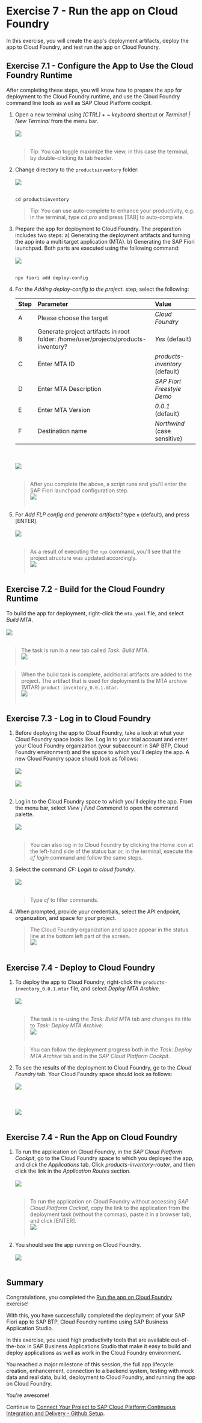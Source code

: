 # Exercise 7 - Run the app on Cloud Foundry

In this exercise, you will create the app's deployment artifacts, deploy the app to Cloud Foundry, and test run the app on Cloud Foundry.

## Exercise 7.1 - Configure the App to Use the Cloud Foundry Runtime

After completing these steps, you will know how to prepare the app for deployment to the Cloud Foundry runtime, and use the Cloud Foundry command line tools as well as SAP Cloud Platform cockpit.

1. Open a new terminal using *[CTRL] + ~ keyboard* shortcut or *Terminal | New Terminal* from the menu bar.
<br><br>![](images/2020-10_BAS_Open_Terminal_.jpg)<br><br>

    > Tip: You can toggle maximize the view, in this case the terminal, by double-clicking its tab header.

2. Change directory to the `productsinventory` folder:
<br><br>![](images/2020-10_BAS_Change_Directory_.jpg)<br><br>

    ```Shell/Bash
    cd productsinventory
    ```

    > Tip: You can use auto-complete to enhance your productivity, e.g. in the terminal, type *cd pro* and press [TAB] to auto-complete.


3. Prepare the app for deployment to Cloud Foundry. The preparation includes two steps: 
a) Generating the deployment artifacts and turning the app into a multi target application (MTA).
b) Generating the SAP Fiori launchpad. 
Both parts are executed using the following command:
<br><br>![](images/2020-10_BAS_NPX-1_.jpg)<br><br>

    ```Shell/Bash
    npx fiori add deploy-config
    ```

4. For the *Adding deploy-config to the project.* step, select the following:

    | Step | Parameter | Value |
    |:-----|:----------|:------|
    | A | Please choose the target | *Cloud Foundry* |
    | B | Generate project artifacts in root folder: /home/user/projects/products-inventory? | *Yes* (default) |
    | C | Enter MTA ID | *products-inventory* (default) |
    | D | Enter MTA Description | *SAP Fiori Freestyle Demo* |
    | E | Enter MTA Version | *0.0.1* (default) |
    | F | Destination name | *Northwind* (case sensitive) |

    <br><br>![](images/2020-10_BAS_NPX-2_.jpg)<br><br>

    >After you complete the above, a script runs and you'll enter the SAP Fiori launchpad configuration step.
    ><br>![](images/2020-10_BAS_NPX-3_.jpg)<br><br>

5. For *Add FLP config and generate artifacts?* type `n` (default), and press [ENTER].
    <br><br>![](images/2020-10_BAS_NPX-4_.jpg)<br><br>

    >As a result of executing the `npx` command, you'll see that the project structure was updated accordingly.
    ><br>![](images/BAS_Project_After_Config_Deploy_.png)<br><br>

## Exercise 7.2 - Build for the Cloud Foundry Runtime

To build the app for deployment, right-click the `mta.yaml` file, and select *Build MTA*.
    <br><br>![](images/BAS_Build_MTA_.png)<br><br>

   >The task is run in a new tab called *Task: Build MTA*.
   ><br>![](images/BAS_Build_MTA_Task_.png)<br><br>

   >When the build task is complete, additional artifacts are added to the project. The artifact that is used for deployment is the MTA archive (MTAR) `product-inventory_0.0.1.mtar`.
   ><br>![](images/BAS_Project_After_Build_MTA_.png)<br><br>

## Exercise 7.3 - Log in to Cloud Foundry

1. Before deploying the app to Cloud Foundry, take a look at what your Cloud Foundry space looks like. Log in to your trial account and enter your Cloud Foundry organization (your subaccount in SAP BTP, Cloud Foundry environment) and the space to which you'll deploy the app. A new Cloud Foundry space should look as follows:
    <br><br>![](images/2020-10_SCP_CF_Space_Applications_Before_Deployment_.jpg)<br><br>
    ![](images/2020-10_SCP_CF_Space_Service_Instances_Before_Deployment_.jpg)<br><br>

2. Log in to the Cloud Foundry space to which you'll deploy the app. From the menu bar, select *View | Find Command* to open the command palette.
<br><br>![](images/2020-10_BAS_Command_Palette_Open_.jpg)<br><br>

    >You can also log in to Cloud Foundry by clicking the Home icon at the left-hand side of the status bar or, in the terminal, execute the *cf login* command and follow the same steps.

3. Select the command *CF: Login to cloud foundry*.
<br><br>![](images/2020-10_BAS_CF_Login-1_.jpg)<br><br>

    >Type *cf* to filter commands.

4. When prompted, provide your credentials, select the API endpoint, organization, and space for your project.

    >The Cloud Foundry organization and space appear in the status line at the bottom left part of the screen.
    ><br>![](images/2020-10_BAS_CF_Login-2_.jpg)<br><br>

## Exercise 7.4 - Deploy to Cloud Foundry

1. To deploy the app to Cloud Foundry, right-click the `products-inventory_0.0.1.mtar` file, and select *Deploy MTA Archive*.
    <br><br>![](images/BAS_Deploy_MTA_Archive_.png)<br><br>

    >The task is re-using the *Task: Build MTA* tab and changes its title to *Task: Deploy MTA Archive*.
    ><br>![](images/BAS_Deploy_MTA_Task_.png)<br><br>

    >You can follow the deployment progress both in the *Task: Deploy MTA Archive* tab and in the *SAP Cloud Platform Cockpit*.

2. To see the results of the deployment to Cloud Foundry, go to the *Cloud Foundry* tab. Your Cloud Foundry space should look as follows:
    <br><br>![](images/2020-10_SCP_CF_Space_Service_Instances_After_Deployment_.jpg)<br><br>
    <br><br>![](images/2020-10_SCP_CF_Space_Applications_After_Deployment_.jpg)<br><br>

## Exercise 7.4 - Run the App on Cloud Foundry

1. To run the application on Cloud Foundry, in the *SAP Cloud Platform Cockpit*, go to the Cloud Foundry space to which you deployed the app, and click the *Applications* tab. Click *products-inventory-router*, and then click the link in the *Application Routes* section.
    <br><br>![](images/2020-10_SCP_CF_Space_Application_Routes_.jpg)<br><br>

    >To run the application on Cloud Foundry without accessing *SAP Cloud Platform Cockpit*, copy the link to the application from the deployment task (without the commas), paste it in a browser tab, and click [ENTER].
    ><br>![](images/2020-10_BAS_Link_To_App_On_CF_.jpg)<br><br>


2. You should see the app running on Cloud Foundry.
    <br><br>![](images/2020-10_App_on_CF_.jpg)<br><br>

## Summary

Congratulations, you completed the [Run the app on Cloud Foundry](#Run-the-app-on-CF) exercise!

With this, you have successfully completed the deployment of your SAP Fiori app to SAP BTP, Cloud Foundry runtime using SAP Business Application Studio.

In this exercise, you used high productivity tools that are available out-of-the-box in SAP Business Applications Studio that make it easy to build and deploy applications as well as work in the Cloud Foundry environment.

You reached a major milestone of this session, the full app lifecycle: creation, enhancement, connection to a backend system, testing with mock data and real data, build, deployment to Cloud Foundry, and running the app on Cloud Foundry. 

You're awesome!

Continue to [Connect Your Project to SAP Cloud Platform Continuous Integration and Delivery - Github Setup](../ex8/README.md).
